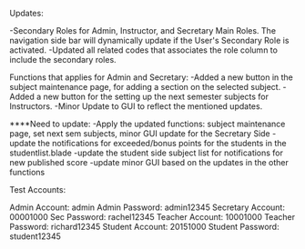 Updates:

-Secondary Roles for Admin, Instructor, and Secretary Main Roles. The navigation side bar will dynamically update if the User's Secondary Role is activated.
-Updated all related codes that associates the role column to include the secondary roles.

Functions that applies for Admin and Secretary:
-Added a new button in the subject maintenance page, for adding a section on the selected subject.
-Added a new button for the setting up the next semester subjects for Instructors.
-Minor Update to GUI to reflect the mentioned updates.

****Need to update:
-Apply the updated functions: subject maintenance page, set next sem subjects, minor GUI update for the Secretary Side
-update the notifications for exceeded/bonus points for the students in the studentlist.blade
-update the student side subject list for notifications for new published score
-update minor GUI based on the updates in the other functions



Test Accounts:

Admin Account: admin
Admin Password: admin12345
Secretary Account: 00001000
Sec Password: rachel12345
Teacher Account: 10001000
Teacher Password: richard12345
Student Account: 20151000
Student Password: student12345

